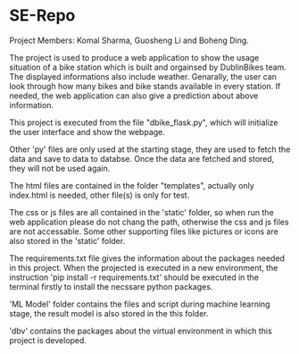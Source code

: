 # SE-Repo

Project Members: Komal Sharma, Guosheng Li and Boheng Ding.

The project is used to produce a web application to show the usage situation of a bike station which is built and orgainsed by DublinBikes team. The displayed informations also include weather. Genarally, the user can look through how many bikes and bike stands available in every station. If needed, the web application can also give a prediction about above information.

This project is executed from the file "dbike_flask.py", which will initialize the user interface and show the webpage.

Other 'py' files are only used at the starting stage, they are used to fetch the data and save to data to databse. Once the data are fetched and stored, they will not be used again.

The html files are contained in the folder "templates", actually only index.html is needed, other file(s) is only for test.

The css or js files are all contained in the 'static' folder, so when run the web application please do not chang the path, otherwise the css and js files are not accessable. Some other supporting files like pictures or icons are also stored in the 'static' folder.

The requirements.txt file gives the information about the packages needed in this project. When the projected is executed in a new environment, the instruction 'pip install -r requirements.txt' should be executed in the terminal firstly to install the necssare python packages.

'ML Model' folder contains the files and script during machine learning stage, the result model is also stored in the this folder.

'dbv' contains the packages about the virtual environment in which this project is developed.
